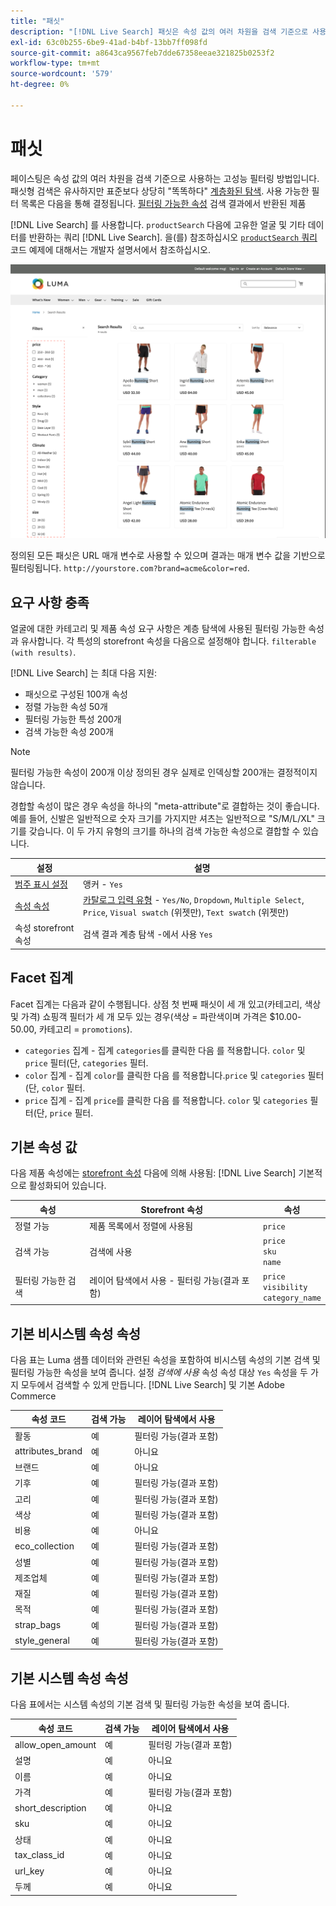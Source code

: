 ```yaml
---
title: "패싯"
description: "[!DNL Live Search] 패싯은 속성 값의 여러 차원을 검색 기준으로 사용합니다."
exl-id: 63c0b255-6be9-41ad-b4bf-13bb7ff098fd
source-git-commit: a8643ca9567feb7dde67358eeae321825b0253f2
workflow-type: tm+mt
source-wordcount: '579'
ht-degree: 0%

---
```


# 패싯

페이스팅은 속성 값의 여러 차원을 검색 기준으로 사용하는 고성능 필터링 방법입니다. 패싯형 검색은 유사하지만 표준보다 상당히 &quot;똑똑하다&quot; [계층화된 탐색](https://experienceleague.adobe.com/docs/commerce-admin/catalog/catalog/navigation/navigation-layered.html). 사용 가능한 필터 목록은 다음을 통해 결정됩니다. [필터링 가능한 속성](https://experienceleague.adobe.com/docs/commerce-admin/catalog/catalog/navigation/navigation-layered.html#filterable-attributes) 검색 결과에서 반환된 제품

[!DNL Live Search] 를 사용합니다. `productSearch` 다음에 고유한 얼굴 및 기타 데이터를 반환하는 쿼리 [!DNL Live Search]. 을(를) 참조하십시오 [`productSearch` 쿼리](https://developer.adobe.com/commerce/services/graphql/live-search/product-search/) 코드 예제에 대해서는 개발자 설명서에서 참조하십시오.

![필터링된 검색 결과](assets/storefront-search-results-run.png)

정의된 모든 패싯은 URL 매개 변수로 사용할 수 있으며 결과는 매개 변수 값을 기반으로 필터링됩니다. `http://yourstore.com?brand=acme&color=red`.

## 요구 사항 충족

얼굴에 대한 카테고리 및 제품 속성 요구 사항은 계층 탐색에 사용된 필터링 가능한 속성과 유사합니다. 각 특성의 storefront 속성을 다음으로 설정해야 합니다. `filterable (with results)`.

[!DNL Live Search] 는 최대 다음 지원:

* 패싯으로 구성된 100개 속성
* 정렬 가능한 속성 50개
* 필터링 가능한 특성 200개
* 검색 가능한 속성 200개

>[!NOTE]
>
> 필터링 가능한 속성이 200개 이상 정의된 경우 실제로 인덱싱할 200개는 결정적이지 않습니다.

경합할 속성이 많은 경우 속성을 하나의 &quot;meta-attribute&quot;로 결합하는 것이 좋습니다. 예를 들어, 신발은 일반적으로 숫자 크기를 가지지만 셔츠는 일반적으로 &quot;S/M/L/XL&quot; 크기를 갖습니다. 이 두 가지 유형의 크기를 하나의 검색 가능한 속성으로 결합할 수 있습니다.

| 설정 | 설명 |
|--- |--- |
| [범주 표시 설정](https://experienceleague.adobe.com/docs/commerce-admin/catalog/categories/create/categories-display-settings.html) | 앵커 - `Yes` |
| [속성 속성](https://experienceleague.adobe.com/docs/commerce-admin/catalog/product-attributes/create/attribute-product-create.html) | [카탈로그 입력 유형](https://experienceleague.adobe.com/docs/commerce-admin/catalog/product-attributes/attributes-input-types.html) - `Yes/No`, `Dropdown`, `Multiple Select`, `Price`, `Visual swatch` (위젯만), `Text swatch` (위젯만) |
| 속성 storefront 속성 | 검색 결과 계층 탐색 -에서 사용 `Yes` |

## Facet 집계

Facet 집계는 다음과 같이 수행됩니다. 상점 첫 번째 패싯이 세 개 있고(카테고리, 색상 및 가격) 쇼핑객 필터가 세 개 모두 있는 경우(색상 = 파란색이며 가격은 $10.00-50.00, 카테고리 = `promotions`).

* `categories` 집계 - 집계 `categories`를 클릭한 다음 를 적용합니다. `color` 및 `price` 필터(단, `categories` 필터.
* `color` 집계 - 집계 `color`를 클릭한 다음 를 적용합니다.`price` 및 `categories` 필터(단, `color` 필터.
* `price` 집계 - 집계 `price`를 클릭한 다음 를 적용합니다. `color` 및 `categories` 필터(단, `price` 필터.

## 기본 속성 값

다음 제품 속성에는 [storefront 속성](https://experienceleague.adobe.com/docs/commerce-admin/catalog/product-attributes/product-attributes.html) 다음에 의해 사용됨: [!DNL Live Search] 기본적으로 활성화되어 있습니다.

| 속성 | Storefront 속성 | 속성 |
|---|---|---|
| 정렬 가능 | 제품 목록에서 정렬에 사용됨 | `price` |
| 검색 가능 | 검색에 사용 | `price` <br />`sku`<br />`name` |
| 필터링 가능한 검색 | 레이어 탐색에서 사용 - 필터링 가능(결과 포함) | `price`<br />`visibility`<br />`category_name` |

## 기본 비시스템 속성 속성

다음 표는 Luma 샘플 데이터와 관련된 속성을 포함하여 비시스템 속성의 기본 검색 및 필터링 가능한 속성을 보여 줍니다. 설정 *검색에 사용* 속성 속성 대상 `Yes` 속성을 두 가지 모두에서 검색할 수 있게 만듭니다. [!DNL Live Search] 및 기본 Adobe Commerce

| 속성 코드 | 검색 가능 | 레이어 탐색에서 사용 |
|--- |--- |--- |
| 활동 | 예 | 필터링 가능(결과 포함) |
| attributes_brand | 예 | 아니요 |
| 브랜드 | 예 | 아니요 |
| 기후 | 예 | 필터링 가능(결과 포함) |
| 고리 | 예 | 필터링 가능(결과 포함) |
| 색상 | 예 | 필터링 가능(결과 포함) |
| 비용 | 예 | 아니요 |
| eco_collection | 예 | 필터링 가능(결과 포함) |
| 성별 | 예 | 필터링 가능(결과 포함) |
| 제조업체 | 예 | 필터링 가능(결과 포함) |
| 재질 | 예 | 필터링 가능(결과 포함) |
| 목적 | 예 | 필터링 가능(결과 포함) |
| strap_bags | 예 | 필터링 가능(결과 포함) |
| style_general | 예 | 필터링 가능(결과 포함) |

## 기본 시스템 속성 속성

다음 표에서는 시스템 속성의 기본 검색 및 필터링 가능한 속성을 보여 줍니다.

| 속성 코드 | 검색 가능 | 레이어 탐색에서 사용 |
|--- |--- |--- |
| allow_open_amount | 예 | 필터링 가능(결과 포함) |
| 설명 | 예 | 아니요 |
| 이름 | 예 | 아니요 |
| 가격 | 예 | 필터링 가능(결과 포함) |
| short_description | 예 | 아니요 |
| sku | 예 | 아니요 |
| 상태 | 예 | 아니요 |
| tax_class_id | 예 | 아니요 |
| url_key | 예 | 아니요 |
| 두께 | 예 | 아니요 |

